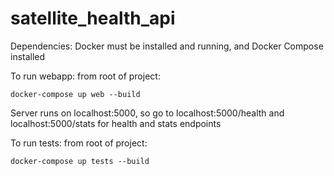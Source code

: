 # satellite_health_api

Dependencies:
  Docker must be installed and running, and Docker Compose installed

To run webapp:
  from root of project:
  ```
  docker-compose up web --build
  ```

  Server runs on localhost:5000, so go to localhost:5000/health and localhost:5000/stats for health and stats endpoints

To run tests:
  from root of project:
  ```
  docker-compose up tests --build
  ```
